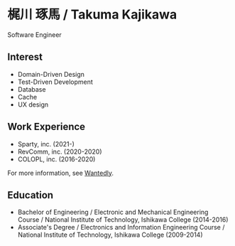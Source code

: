 # 梶川 琢馬 / Takuma Kajikawa

Software Engineer

## Interest

- Domain-Driven Design
- Test-Driven Development
- Database
- Cache
- UX design

## Work Experience

- Sparty, inc. (2021-)
- RevComm, inc. (2020-2020)
- COLOPL, inc. (2016-2020)

For more information, see [Wantedly](https://www.wantedly.com/id/takuma_kajikawa).

## Education
- Bachelor of Engineering / Electronic and Mechanical Engineering Course / National Institute of Technology, Ishikawa College (2014-2016)
- Associate's Degree / Electronics and Information Engineering Course / National Institute of Technology, Ishikawa College (2009-2014)
